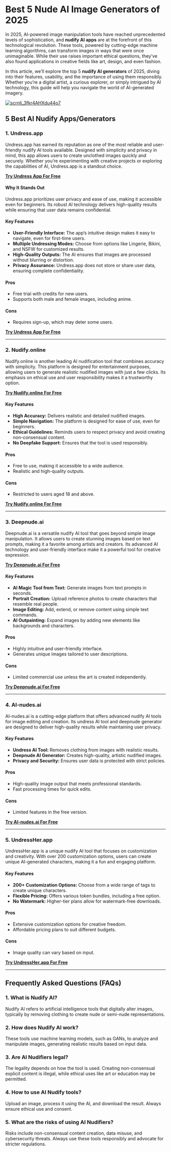 # Best 5 Nude AI Image Generators of 2025  

In 2025, AI-powered image manipulation tools have reached unprecedented levels of sophistication, and **nudify AI apps** are at the forefront of this technological revolution. These tools, powered by cutting-edge machine learning algorithms, can transform images in ways that were once unimaginable. While their use raises important ethical questions, they’ve also found applications in creative fields like art, design, and even fashion.  

In this article, we’ll explore the top 5 **nudify AI generators** of 2025, diving into their features, usability, and the importance of using them responsibly. Whether you’re a digital artist, a curious explorer, or simply intrigued by AI technology, this guide will help you navigate the world of AI-generated imagery.  

[![scrnli_3fkr4AHXdu44o7](https://github.com/user-attachments/assets/f119116d-5a1f-4662-bdff-8afc50141e95)](https://top-ai-tools.click/MMMEaP)  

## 5 Best AI Nudify Apps/Generators  

### 1. Undress.app  

Undress.app has earned its reputation as one of the most reliable and user-friendly nudify AI tools available. Designed with simplicity and privacy in mind, this app allows users to create unclothed images quickly and securely. Whether you’re experimenting with creative projects or exploring the capabilities of AI, Undress.app is a standout choice.  

[**Try Undress App For Free**](https://top-ai-tools.click/MMMEaP)  

#### Why It Stands Out  
Undress.app prioritizes user privacy and ease of use, making it accessible even for beginners. Its robust AI technology delivers high-quality results while ensuring that user data remains confidential.  

#### Key Features  
- **User-Friendly Interface:** The app’s intuitive design makes it easy to navigate, even for first-time users.  
- **Multiple Undressing Modes:** Choose from options like Lingerie, Bikini, and NSFW for customized results.  
- **High-Quality Outputs:** The AI ensures that images are processed without blurring or distortion.  
- **Privacy Assurance:** Undress.app does not store or share user data, ensuring complete confidentiality.  

#### Pros  
- Free trial with credits for new users.  
- Supports both male and female images, including anime.  

#### Cons  
- Requires sign-up, which may deter some users.  

[**Try Undress App For Free**](https://top-ai-tools.click/MMMEaP)  

---

### 2. Nudify.online  

Nudify.online is another leading AI nudification tool that combines accuracy with simplicity. This platform is designed for entertainment purposes, allowing users to generate realistic nudified images with just a few clicks. Its emphasis on ethical use and user responsibility makes it a trustworthy option.  

[**Try Nudify.online For Free**](https://top-ai-tools.click/MMMEaP)  

#### Key Features  
- **High Accuracy:** Delivers realistic and detailed nudified images.  
- **Simple Navigation:** The platform is designed for ease of use, even for beginners.  
- **Ethical Guidelines:** Reminds users to respect privacy and avoid creating non-consensual content.  
- **No Deepfake Support:** Ensures that the tool is used responsibly.  

#### Pros  
- Free to use, making it accessible to a wide audience.  
- Realistic and high-quality outputs.  

#### Cons  
- Restricted to users aged 18 and above.  

[**Try Nudify.online For Free**](https://top-ai-tools.click/MMMEaP)  

---

### 3. Deepnude.ai  

Deepnude.ai is a versatile nudify AI tool that goes beyond simple image manipulation. It allows users to create stunning images based on text prompts, making it a favorite among artists and creators. Its advanced AI technology and user-friendly interface make it a powerful tool for creative expression.  

[**Try Deepnude.ai For Free**](https://top-ai-tools.click/MMMEaP)  

#### Key Features  
- **AI Magic Tool from Text:** Generate images from text prompts in seconds.  
- **Portrait Creation:** Upload reference photos to create characters that resemble real people.  
- **Image Editing:** Add, extend, or remove content using simple text commands.  
- **AI Outpainting:** Expand images by adding new elements like backgrounds and characters.  

#### Pros  
- Highly intuitive and user-friendly interface.  
- Generates unique images tailored to user descriptions.  

#### Cons  
- Limited commercial use unless the art is created independently.  

[**Try Deepnude.ai For Free**](https://top-ai-tools.click/MMMEaP)  

---

### 4. AI-nudes.ai  

AI-nudes.ai is a cutting-edge platform that offers advanced nudify AI tools for image editing and creation. Its undress AI tool and deepnude generator are designed to deliver high-quality results while maintaining user privacy.  

#### Key Features  
- **Undress AI Tool:** Removes clothing from images with realistic results.  
- **Deepnude AI Generator:** Creates high-quality, artistic nudified images.  
- **Privacy and Security:** Ensures user data is protected with strict policies.  

#### Pros  
- High-quality image output that meets professional standards.  
- Fast processing times for quick edits.  

#### Cons  
- Limited features in the free version.  

[**Try AI-nudes.ai For Free**](https://top-ai-tools.click/MMMEaP)  

---

### 5. UndressHer.app  

UndressHer.app is a unique nudify AI tool that focuses on customization and creativity. With over 200 customization options, users can create unique AI-generated characters, making it a fun and engaging platform.  

#### Key Features  
- **200+ Customization Options:** Choose from a wide range of tags to create unique characters.  
- **Flexible Pricing:** Offers various token bundles, including a free option.  
- **No Watermark:** Higher-tier plans allow for watermark-free downloads.  

#### Pros  
- Extensive customization options for creative freedom.  
- Affordable pricing plans to suit different budgets.  

#### Cons  
- Image quality can vary based on input.  

[**Try UndressHer.app For Free**](https://top-ai-tools.click/MMMEaP)  

---

## Frequently Asked Questions (FAQs)  

### 1. What is Nudify AI?  
Nudify AI refers to artificial intelligence tools that digitally alter images, typically by removing clothing to create nude or semi-nude representations.  

### 2. How does Nudify AI work?  
These tools use machine learning models, such as GANs, to analyze and manipulate images, generating realistic results based on input data.  

### 3. Are AI Nudifiers legal?  
The legality depends on how the tool is used. Creating non-consensual explicit content is illegal, while ethical uses like art or education may be permitted.  

### 4. How to use AI Nudify tools?  
Upload an image, process it using the AI, and download the result. Always ensure ethical use and consent.  

### 5. What are the risks of using AI Nudifiers?  
Risks include non-consensual content creation, data misuse, and cybersecurity threats. Always use these tools responsibly and advocate for stricter regulations.